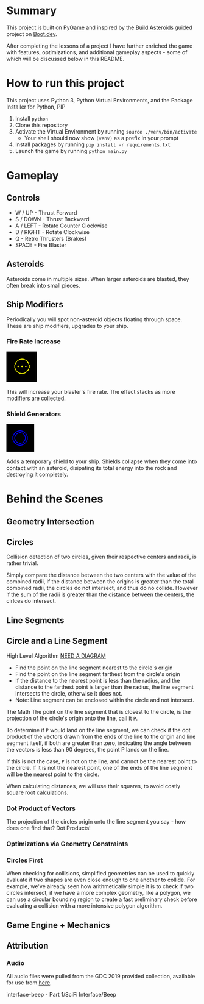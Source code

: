 # Summary
This project is built on [PyGame](https://www.pygame.org/wiki/about) and inspired by the [Build Asteroids](https://www.boot.dev/lessons/5be3e3bd-efb5-4664-a9e9-7111be783271) guided project on [Boot.dev](https://www.boot.dev/tracks/backend).

After completing the lessons of a project I have further enriched the game with 
features, optimizations, and additional gameplay aspects - some of which will be 
discussed below in this README.

# How to run this project

This project uses Python 3, Python Virtual Environments, and the Package Installer for Python, PIP

1. Install `python`
1. Clone this repository
1. Activate the Virtual Environment by running `source ./venv/bin/activate`
    - Your shell should now show `(venv)` as a prefix in your prompt
1. Install packages by running `pip install -r requirements.txt`
1. Launch the game by running `python main.py`


# Gameplay

## Controls
- W / UP - Thrust Forward
- S / DOWN - Thrust Backward
- A / LEFT - Rotate Counter Clockwise
- D / RIGHT - Rotate Clockwise
- Q - Retro Thrusters (Brakes)
- SPACE - Fire Blaster 

## Asteroids
Asteroids come in multiple sizes. When larger asteroids are blasted, they often break into small pieces. 

## Ship Modifiers
Periodically you will spot non-asteroid objects floating through space. These are ship modifiers, upgrades to your ship.

### Fire Rate Increase
![Image of a Fire Rate Modifier](./wiki-content/fire-rate-modifier.png)

This will increase your blaster's fire rate. The effect stacks as more modifiers are collected. 

### Shield Generators
![Image of a Shield Modifier](./wiki-content/shield-modifier.png)

Adds a temporary shield to your ship. Shields collapse when they come into contact with an asteroid, disipating its total energy into the rock and destroying it completely.


# Behind the Scenes

## Geometry Intersection 

## Circles

Collision detection of two circles, given their respective centers and radii, is
rather trivial.

Simply compare the distance between the two centers with the value of the
combined radii, if the distance between the origins is greater than the total
combined radii, the circles do not intersect, and thus do no collide. However if
the sum of the radii is greater than the distance between the centers, the
cirlces do intersect.

## Line Segments


## Circle and a Line Segment
High Level Algorithm
[NEED A DIAGRAM]()
- Find the point on the line segment nearest to the circle's origin
- Find the point on the line segment farthest from the circle's origin
- If the distance to the nearest point is less than the radius, and the
    distance to the farthest point is larger than the radius, the line
    segment intersects the circle, otherwise it does not.
- Note: Line segment can be enclosed within the circle and not intersect.

The Math
The point on the line segment that is closest to the circle, is the
projection of the circle's origin onto the line, call it `P`.

To determine if `P` would land on the line segment, we can check if the dot
product of the vectors drawn from the ends of the line to the origin and
line segment itself, if both are greater than zero, indicating the angle
between the vectors is less than 90 degrees, the point P lands on the line.

If this is not the case, `P` is not on the line, and cannot be the nearest
point to the circle. If it is not the nearest point, one of the ends of
the line segment will be the nearest point to the circle.

When calculating distances, we will use their squares, to avoid costly
square root calculations.

### Dot Product of Vectors

The projection of the circles origin onto the line segment you say - how does one find that? Dot Products!

### Optimizations via Geometry Constraints

### Circles First

When checking for collisions, simplified geometries can be used to quickly
evaluate if two shapes are even close enough to one another to collide. For example,
we've already seen how arithmetically simple it is to check if two circles intersect,
if we have a more complex geometry, like a polygon, we can use a circular bounding
region to create a fast preliminary check before evaluating a collision with a more
intensive polygon algorithm.

## Game Engine + Mechanics


## Attribution

### Audio
All audio files were pulled from the GDC 2019 provided collection, available for
use from [here](https://sonniss.com/gameaudiogdc/).

interface-beep - Part 1/SciFi Interface/Beep


